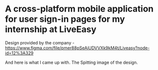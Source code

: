 # A cross-platform mobile application for user sign-in pages for my internship at LiveEasy

Design provided by the company - https://www.figma.com/file/pmer88pSeAiUDVVXk9kM4t/Liveasy?node-id=12%3A329

And here is what I came up with. The Spitting image of the design.
